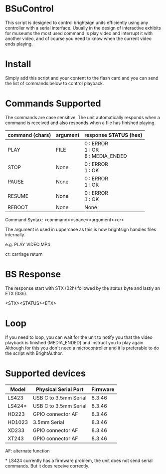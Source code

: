 # BSuControl

This script is designed to control brightsign units efficiently using any controller with a serial interface. Usually in the design of interactive exhibits for museums the most used command is play video and interrupt it with another video, and of course you need to know when the current video ends playing. 

# Install

Simply add this script and your content to the flash card and you can send the list of commands below to control playback.

# Commands Supported

The commands are case sensitive. 
The unit automatically responds when a command is received and also responds when a file has finished playing.

|command (chars)|argument|response STATUS (hex)|
|---|---|---|
|PLAY|FILE|0 : ERROR <br>1 : OK<BR>8 : MEDIA_ENDED|
|STOP|None|0 : ERROR <br>1 : OK|
|PAUSE|None|0 : ERROR <br>1 : OK|
|RESUME|None|0 : ERROR <br>1 : OK|
|REBOOT|None|None|

Command Syntax: \<command>\<space>\<argument>\<cr>

The argument is used in uppercase as this is how brightsign handles files internally.

e.g. PLAY VIDEO.MP4		

cr: carriage return

# BS Response

The response start with STX (02h) followed by the status byte and lastly an ETX (03h). 
  
\<STX>\<STATUS>\<ETX>

# Loop
If you need to loop, you can wait for the unit to notify you that the video playback is finished (MEDIA_ENDED) and instruct you to play again. Although for this you don't need a microcontroller and it is preferable to do the script with BrightAuthor. 

# Supported devices

|Model  |Physical Serial Port | Firmware|
|---|---|---|
|LS423  |USB C to 3.5mm Serial| 8.3.46 |
|LS424* |USB C to 3.5mm Serial| 8.3.46 |
|HD223  |GPIO connector AF| 8.3.46 |
|HD1023 |3.5mm Serial         | 8.3.46 |
|XD233  |GPIO connector AF| 8.3.46 |
|XT243  |GPIO connector AF| 8.3.46 |
  
AF: alternate function
  
\* LS424 currently has a firmware problem, the unit does not send serial commands. But it does receive correctly. 
